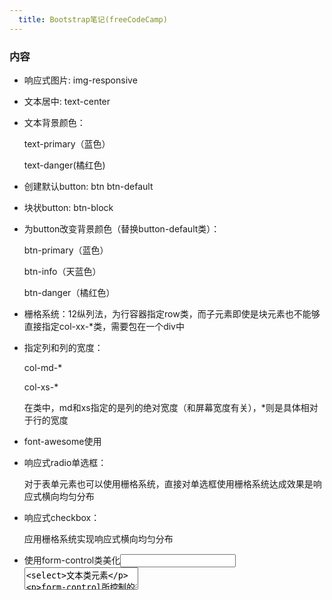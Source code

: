 ```yaml
---
  title: Bootstrap笔记(freeCodeCamp)
---
```

### 内容

- 响应式图片: img-responsive

- 文本居中: text-center

- 文本背景颜色：

  text-primary（蓝色）

  text-danger(橘红色)

- 创建默认button: btn btn-default 

- 块状button: btn-block

- 为button改变背景颜色（替换button-default类）：

  btn-primary（蓝色）

  btn-info（天蓝色）

  btn-danger（橘红色）

- 栅格系统：12纵列法，为行容器指定row类，而子元素即使是块元素也不能够直接指定col-xx-*类，需要包在一个div中

- 指定列和列的宽度：

  col-md-*

  col-xs-*

  在类中，md和xs指定的是列的绝对宽度（和屏幕宽度有关），*则是具体相对于行的宽度

- font-awesome使用

- 响应式radio单选框：

  对于表单元素也可以使用栅格系统，直接对单选框使用栅格系统达成效果是响应式横向均匀分布

- 响应式checkbox：

  应用栅格系统实现响应式横向均匀分布

- 使用form-control类美化<input><textarea><select>文本类元素

  form-control所控制的类宽度为100%

- 利用栅格系统将form元素放置在一排，可结合form-control类使用

- 保证页面移动端响应式：container-fluid容器

- 为栅格中的列创建阴影区（视觉上有一定深度）

### 总结
  freeCodeCamp上bootstrap章节包含的内容主要是4部分：
  栅格系统
  对表单元素的处理（form-control和栅格系统结合)
  button元素创建
  图片文本相应格式（响应式图片和文本对齐方式，文本颜色等)
  